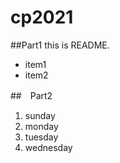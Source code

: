 # cp2021

##Part1
this is README.
- item1
- item2

##　Part2
1. sunday
1. monday
1. tuesday
1. wednesday